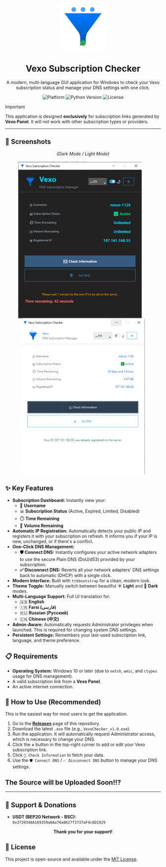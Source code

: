 <p align="center">
  <img src="./logo.jpg" alt="Vexo Subscription Checker Logo" width="150"/>
</p>

<h1 align="center">Vexo Subscription Checker</h1>

<p align="center">
  A modern, multi-language GUI application for Windows to check your Vexo subscription status and manage your DNS settings with one click.
</p>

<p align="center">
  <img alt="Platform" src="https://img.shields.io/badge/platform-Windows-orange.svg">
  <img alt="Python Version" src="https://img.shields.io/badge/python-3.7+-blue.svg">
  <img alt="License" src="https://img.shields.io/badge/license-MIT-green.svg">
</p>

> [!IMPORTANT]
> This application is designed **exclusively** for subscription links generated by **Vexo Panel**. It will not work with other subscription types or providers.

---

## 📸 Screenshots

<p align="center">
  <em>(Dark Mode / Light Mode)</em>
  <br><br>
  <img src="./dark.PNG" alt="Dark Mode Screenshot" width="400"/>
  &nbsp;&nbsp;&nbsp;&nbsp;
  <img src="./light.png" alt="Light Mode Screenshot" width="400"/>
</p>


## ✨ Key Features

* **Subscription Dashboard:** Instantly view your:
    * 👤 **Username**
    * 📊 **Subscription Status** (Active, Expired, Limited, Disabled)
    * ⏱️ **Time Remaining**
    * 💾 **Volume Remaining**
* **Automatic IP Registration:** Automatically detects your public IP and registers it with your subscription on refresh. It informs you if your IP is new, unchanged, or if there's a conflict.
* **One-Click DNS Management:**
    * **🛡️ Connect DNS:** Instantly configures your active network adapters to use the secure Plain DNS (DoU/d53) provided by your subscription.
    * **✅ Disconnect DNS:** Reverts all your network adapters' DNS settings back to automatic (DHCP) with a single click.
* **Modern Interface:** Built with `ttkbootstrap` for a clean, modern look.
* **Theme Toggle:** Manually switch between beautiful ☀️ **Light** and 🌙 **Dark** modes.
* **Multi-Language Support:** Full UI translation for:
    * 🇬🇧 **English**
    * 🇮🇷 **Farsi (فارسی)**
    * 🇷🇺 **Russian (Русский)**
    * 🇨🇳 **Chinese (中文)**
* **Admin-Aware:** Automatically requests Administrator privileges when launched. This is required for changing system DNS settings.
* **Persistent Settings:** Remembers your last-used subscription link, language, and theme preference.

## 📋 Requirements

* **Operating System:** Windows 10 or later (due to `netsh`, `wmic`, and `ctypes` usage for DNS management).
* A valid subscription link from a **Vexo Panel**.
* An active internet connection.

## 🚀 How to Use (Recommended)

This is the easiest way for most users to get the application.

1.  Go to the [**Releases**](https://github.com/Argo160/VexoDNSw/releases) page of this repository.
2.  Download the latest `.exe` file (e.g., `VexoChecker_v1.0.exe`).
3.  Run the application. It will automatically request Administrator access, which is necessary to change your DNS.
4.  Click the `➕` button in the top-right corner to add or edit your Vexo subscription link.
5.  Click `🔄 Check Information` to fetch your data.
6.  Use the `🛡️ Connect DNS` / `✅ Disconnect DNS` button to manage your DNS settings.

## The Source will be Uploaded Soon!!? 

---

## 💖 Support & Donations
   
* **USDT (BEP20 Network - BSC):**
    `0x3729348A169359a8Aa70a0627f3737aF4c6D1929`

<p align="center">
  <strong>Thank you for your support!</strong>
</p>

## 📄 License

This project is open-source and available under the [MIT License](LICENSE).
